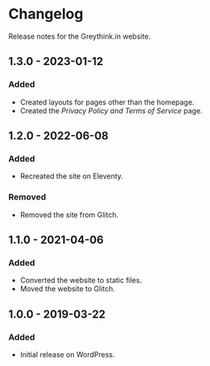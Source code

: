 # Changelog

Release notes for the Greythink.in website.



## 1.3.0 - 2023-01-12

### Added
- Created layouts for pages other than the homepage.
- Created the *Privacy Policy and Terms of Service* page.



## 1.2.0 - 2022-06-08

### Added
- Recreated the site on Eleventy.

### Removed
- Removed the site from Glitch.



## 1.1.0 - 2021-04-06

### Added
- Converted the website to static files.
- Moved the website to Glitch.



## 1.0.0 - 2019-03-22

### Added
- Initial release on WordPress.